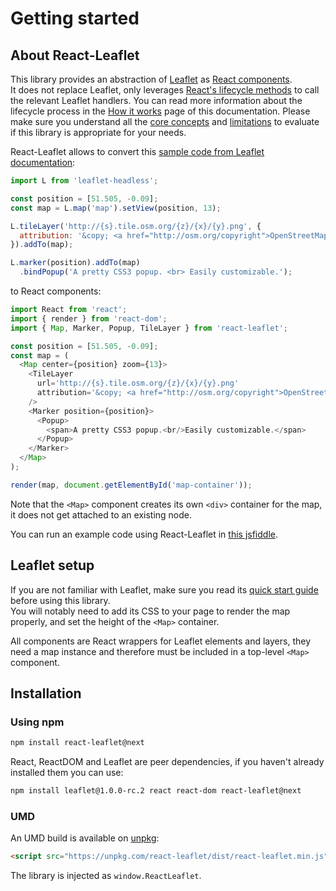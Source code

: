 # Getting started

## About React-Leaflet

This library provides an abstraction of [Leaflet](http://leafletjs.com/) as [React components](https://facebook.github.io/react/).  
It does not replace Leaflet, only leverages [React's lifecycle methods](https://facebook.github.io/react/docs/component-specs.html#lifecycle-methods) to call the relevant Leaflet handlers. You can read more information about the lifecycle process in the [How it works](How%20it%20works.md) page of this documentation.
Please make sure you understand all the [core concepts](How%20it%20works.md#core-concepts) and [limitations](How%20it%20works.md#limitations) to evaluate if this library is appropriate for your needs.

React-Leaflet allows to convert this [sample code from Leaflet documentation](http://leafletjs.com/):

```js
import L from 'leaflet-headless';

const position = [51.505, -0.09];
const map = L.map('map').setView(position, 13);

L.tileLayer('http://{s}.tile.osm.org/{z}/{x}/{y}.png', {
  attribution: '&copy; <a href="http://osm.org/copyright">OpenStreetMap</a> contributors'
}).addTo(map);

L.marker(position).addTo(map)
  .bindPopup('A pretty CSS3 popup. <br> Easily customizable.');
```

to React components:

```js
import React from 'react';
import { render } from 'react-dom';
import { Map, Marker, Popup, TileLayer } from 'react-leaflet';

const position = [51.505, -0.09];
const map = (
  <Map center={position} zoom={13}>
    <TileLayer
      url='http://{s}.tile.osm.org/{z}/{x}/{y}.png'
      attribution='&copy; <a href="http://osm.org/copyright">OpenStreetMap</a> contributors'
    />
    <Marker position={position}>
      <Popup>
        <span>A pretty CSS3 popup.<br/>Easily customizable.</span>
      </Popup>
    </Marker>
  </Map>
);

render(map, document.getElementById('map-container'));
```
Note that the `<Map>` component creates its own `<div>` container for the map, it does not get attached to an existing node.

You can run an example code using React-Leaflet in [this jsfiddle](https://jsfiddle.net/paul_lecam/q2v7t59h/).

## Leaflet setup

If you are not familiar with Leaflet, make sure you read its [quick start guide](http://leafletjs.com/examples/quick-start.html) before using this library.  
You will notably need to add its CSS to your page to render the map properly, and set the height of the `<Map>` container.

All components are React wrappers for Leaflet elements and layers, they need a map instance and therefore must be included in a top-level `<Map>` component.

## Installation

### Using npm

```bash
npm install react-leaflet@next
```

React, ReactDOM and Leaflet are peer dependencies, if you haven't already installed them you can use:

```bash
npm install leaflet@1.0.0-rc.2 react react-dom react-leaflet@next
```

### UMD

An UMD build is available on [unpkg](https://unpkg.com/):

```html
<script src="https://unpkg.com/react-leaflet/dist/react-leaflet.min.js"></script>
```

The library is injected as `window.ReactLeaflet`.
